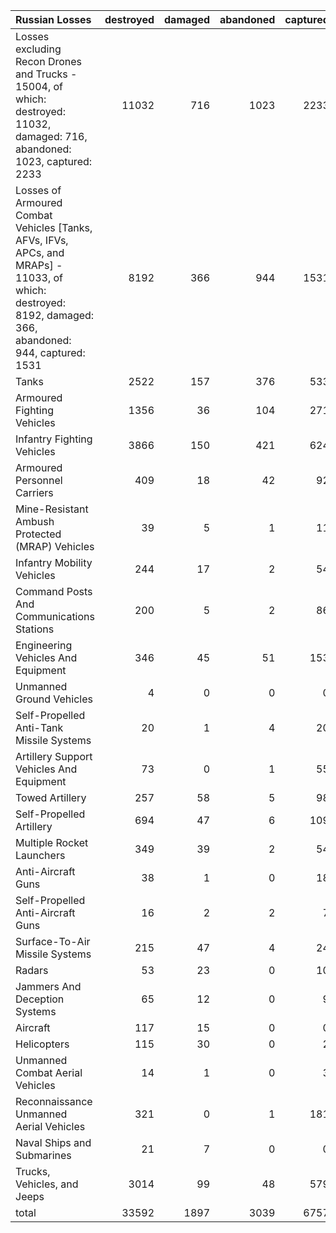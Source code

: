 | Russian Losses                                                                                                                                           |   destroyed |   damaged |   abandoned |   captured |   total |
|:---------------------------------------------------------------------------------------------------------------------------------------------------------|------------:|----------:|------------:|-----------:|--------:|
| Losses excluding Recon Drones and Trucks - 15004, of which: destroyed: 11032, damaged: 716, abandoned: 1023, captured: 2233                              |       11032 |       716 |        1023 |       2233 |   15004 |
| Losses of Armoured Combat Vehicles [Tanks, AFVs, IFVs, APCs, and MRAPs] - 11033, of which: destroyed: 8192, damaged: 366, abandoned: 944, captured: 1531 |        8192 |       366 |         944 |       1531 |   11033 |
| Tanks                                                                                                                                                    |        2522 |       157 |         376 |        533 |    3588 |
| Armoured Fighting Vehicles                                                                                                                               |        1356 |        36 |         104 |        271 |    1767 |
| Infantry Fighting Vehicles                                                                                                                               |        3866 |       150 |         421 |        624 |    5061 |
| Armoured Personnel Carriers                                                                                                                              |         409 |        18 |          42 |         92 |     561 |
| Mine-Resistant Ambush Protected  (MRAP) Vehicles                                                                                                         |          39 |         5 |           1 |         11 |      56 |
| Infantry Mobility Vehicles                                                                                                                               |         244 |        17 |           2 |         54 |     317 |
| Command Posts And Communications Stations                                                                                                                |         200 |         5 |           2 |         86 |     293 |
| Engineering Vehicles And Equipment                                                                                                                       |         346 |        45 |          51 |        153 |     595 |
| Unmanned Ground Vehicles                                                                                                                                 |           4 |         0 |           0 |          0 |       4 |
| Self-Propelled Anti-Tank Missile Systems                                                                                                                 |          20 |         1 |           4 |         20 |      45 |
| Artillery Support Vehicles And Equipment                                                                                                                 |          73 |         0 |           1 |         55 |     129 |
| Towed Artillery                                                                                                                                          |         257 |        58 |           5 |         98 |     418 |
| Self-Propelled Artillery                                                                                                                                 |         694 |        47 |           6 |        109 |     856 |
| Multiple Rocket Launchers                                                                                                                                |         349 |        39 |           2 |         54 |     444 |
| Anti-Aircraft Guns                                                                                                                                       |          38 |         1 |           0 |         18 |      57 |
| Self-Propelled Anti-Aircraft Guns                                                                                                                        |          16 |         2 |           2 |          7 |      27 |
| Surface-To-Air Missile Systems                                                                                                                           |         215 |        47 |           4 |         24 |     290 |
| Radars                                                                                                                                                   |          53 |        23 |           0 |         10 |      86 |
| Jammers And Deception Systems                                                                                                                            |          65 |        12 |           0 |          9 |      86 |
| Aircraft                                                                                                                                                 |         117 |        15 |           0 |          0 |     132 |
| Helicopters                                                                                                                                              |         115 |        30 |           0 |          2 |     147 |
| Unmanned Combat Aerial Vehicles                                                                                                                          |          14 |         1 |           0 |          3 |      18 |
| Reconnaissance Unmanned Aerial Vehicles                                                                                                                  |         321 |         0 |           1 |        181 |     503 |
| Naval Ships and Submarines                                                                                                                               |          21 |         7 |           0 |          0 |      28 |
| Trucks, Vehicles, and Jeeps                                                                                                                              |        3014 |        99 |          48 |        579 |    3740 |
| total                                                                                                                                                    |       33592 |      1897 |        3039 |       6757 |   45285 |